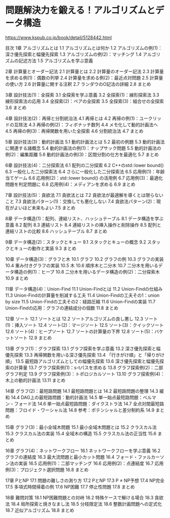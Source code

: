 # 問題解決力を鍛える！アルゴリズムとデータ構造
https://www.kspub.co.jp/book/detail/5128442.html

目次
1章 アルゴリズムとは
1.1 アルゴリズムとは何か
1.2 アルゴリズムの例(1)：深さ優先探索と幅優先探索
1.3 アルゴリズムの例(2)：マッチング
1.4 アルゴリズムの記述方法
1.5 アルゴリズムを学ぶ意義

2章 計算量とオーダー記法
2.1 計算量とは
2.2 計算量のオーダー記法
2.3 計算量を求める例(1)：偶数の列挙
2.4 計算量を求める例(2)：最近点対問題
2.5 計算量の使い方
2.6 計算量に関する注釈
2.7 ランダウのO記法の詳細
2.8 まとめ

3章 設計技法(1)：全探索
3.1 全探索を学ぶ意義
3.2 全探索(1)：線形探索法
3.3 線形探索法の応用
3.4 全探索(2)：ペアの全探索
3.5 全探索(3)：組合せの全探索
3.6 まとめ

4章 設計技法(2)：再帰と分割統治法
4.1 再帰とは
4.2 再帰の例(1)：ユークリッドの互除法
4.3 再帰の例(2)：フィボナッチ数列
4.4 メモ化して動的計画法へ
4.5 再帰の例(3)：再帰関数を用いた全探索
4.6 分割統治法
4.7 まとめ

5章 設計技法(3)：動的計画法
5.1 動的計画法とは
5.2 最初の例題
5.3 動的計画法に関連する諸概念
5.4 動的計画法の例(1)：ナップサック問題
5.5 動的計画法の例(2)：編集距離
5.6 動的計画法の例(3)：区間分割の仕方を最適化
5.7 まとめ

6章 設計技法(4)：二分探索法
6.1 配列の二分探索
6.2 C++のstd::lower bound()
6.3 一般化した二分探索法
6.4 さらに一般化した二分探索法
6.5 応用例(1)：年齢当てゲーム
6.6 応用例(2)：std::lower bound() の活用例
6.7 応用例(3)：最適化問題を判定問題に
6.8 応用例(4)：メディアンを求める
6.9 まとめ

7章 設計技法(5)：貪欲法
7.1 貪欲法とは
7.2 貪欲法が最適解を導くとは限らないこと
7.3 貪欲法パターン(1)：交換しても悪化しない
7.4 貪欲法パターン(2)：現在がよいほど未来もよい
7.5 まとめ

8章 データ構造(1)：配列、連結リスト、ハッシュテーブル
8.1 データ構造を学ぶ意義
8.2 配列
8.3 連結リスト
8.4 連結リストの挿入操作と削除操作
8.5 配列と連結リストの比較
8.6 ハッシュテーブル
8.7 まとめ

9章 データ構造(2)：スタックとキュー
9.1 スタックとキューの概念
9.2 スタックとキューの動作と実装
9.3 まとめ

10章 データ構造(3)：グラフと木
10.1 グラフ
10.2 グラフの例
10.3 グラフの実装
10.4 重み付きグラフの実装
10.5 木
10.6 順序木と二分木
10.7 二分木を用いるデータ構造の例(1)：ヒープ
10.8 二分木を用いるデータ構造の例(2)：二分探索木
10.9 まとめ

11章 データ構造(4)：Union-Find
11.1 Union-Findとは
11.2 Union-Findの仕組み
11.3 Union-Findの計算量を削減する工夫
11.4 Union-Findの工夫その1：union by size
11.5 Union-Findの工夫その2：経路圧縮
11.6 Union-Findの実装
11.7 Union-Findの応用：グラフの連結成分の個数
11.8 まとめ

12章 ソート
12.1 ソートとは
12.2 ソートアルゴリズムの良し悪し
12.3 ソート(1)：挿入ソート
12.4 ソート(2)：マージソート
12.5 ソート(3)：クイックソート
12.6 ソート(4)：ヒープソート
12.7 ソートの計算量の下界
12.8 ソート(5)：バケットソート
12.9 まとめ

13章 グラフ(1)：グラフ探索
13.1 グラフ探索を学ぶ意義
13.2 深さ優先探索と幅優先探索
13.3 再帰関数を用いる深さ優先探索
13.4 「行きがけ順」と「帰りがけ順」
13.5 最短路アルゴリズムとしての幅優先探索
13.6 深さ優先探索と幅優先探索の計算量
13.7 グラフ探索例(1)：s-tパスを求める
13.8 グラフ探索例(2)：二部グラフ判定
13.9 グラフ探索例(3)：トポロジカルソート
13.10 グラフ探索例(4)：木上の動的計画法
13.11 まとめ

14章 グラフ(2)：最短路問題
14.1 最短路問題とは
14.2 最短路問題の整理
14.3 緩和
14.4 DAG上の最短路問題：動的計画法
14.5 単一始点最短路問題：ベルマン・フォード法
14.6 単一始点最短路問題：ダイクストラ法
14.7 全点対間最短路問題：フロイド・ワーシャル法
14.8 参考：ポテンシャルと差分制約系
14.9 まとめ

15章 グラフ(3)：最小全域木問題
15.1 最小全域木問題とは
15.2 クラスカル法
15.3 クラスカル法の実装
15.4 全域木の構造
15.5 クラスカル法の正当性
15.6 まとめ

16章 グラフ(4)：ネットワークフロー
16.1 ネットワークフローを学ぶ意義
16.2 グラフの連結度
16.3 最大流問題と最小カット問題
16.4 フォード・ファルカーソン法の実装
16.5 応用例(1)：二部マッチング
16.6 応用例(2)：点連結度
16.7 応用例(3)：プロジェクト選択問題
16.8 まとめ

17章 PとNP
17.1 問題の難しさの測り方
17.2 PとNP
17.3 P ≠ NP予想
17.4 NP完全
17.5 多項式時間帰着の例
17.6 NP困難
17.7 停止性問題
17.8 まとめ

18章 難問対策
18.1 NP困難問題との対峙
18.2 特殊ケースで解ける場合
18.3 貪欲法
18.4 局所探索と焼きなまし法
18.5 分枝限定法
18.6 整数計画問題への定式化
18.7 近似アルゴリズム
18.8 まとめ
